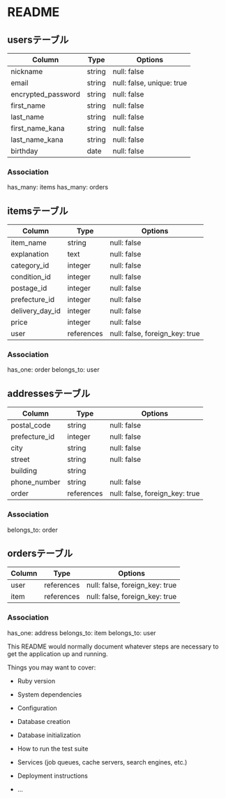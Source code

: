 # README

## usersテーブル

|Column             |Type  |Options    |
|-------------------|------|-----------|
|nickname           |string|null: false|
|email              |string|null: false, unique: true|
|encrypted_password |string|null: false|
|first_name         |string|null: false|
|last_name          |string|null: false|
|first_name_kana   |string|null: false|
|last_name_kana    |string|null: false|
|birthday           |date  |null: false|

### Association
has_many: items
has_many: orders


## itemsテーブル

|Column          |Type      |Options          |
|----------------|----------|-----------------|
|item_name       |string    |null: false      |
|explanation     |text      |null: false      |
|category_id     |integer   |null: false      |
|condition_id    |integer   |null: false      |
|postage_id      |integer   |null: false      |
|prefecture_id   |integer   |null: false      |
|delivery_day_id |integer   |null: false      |
|price           |integer   |null: false      |
|user            |references|null: false, foreign_key: true|

### Association
has_one: order
belongs_to: user


## addressesテーブル

|Column          |Type     |Options            |
|----------------|---------|-------------------|
|postal_code     |string   |null: false        |
|prefecture_id   |integer  |null: false        |
|city            |string   |null: false        |
|street          |string   |null: false        |
|building        |string   |                   |
|phone_number    |string   |null: false        |
|order           |references|null: false, foreign_key: true  |

### Association
belongs_to: order


## ordersテーブル

|Column          |Type        |Options                         |
|----------------|------------|--------------------------------|
|user            |references  |null: false, foreign_key: true  |
|item            |references  |null: false, foreign_key: true  |


### Association
has_one: address
belongs_to: item
belongs_to: user


This README would normally document whatever steps are necessary to get the
application up and running.

Things you may want to cover:

* Ruby version

* System dependencies

* Configuration

* Database creation

* Database initialization

* How to run the test suite

* Services (job queues, cache servers, search engines, etc.)

* Deployment instructions

* ...
